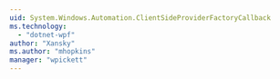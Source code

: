 ```yaml
---
uid: System.Windows.Automation.ClientSideProviderFactoryCallback
ms.technology: 
  - "dotnet-wpf"
author: "Xansky"
ms.author: "mhopkins"
manager: "wpickett"
---
```

